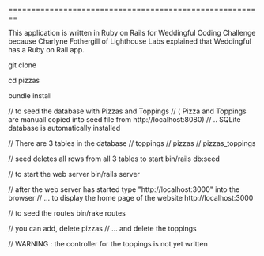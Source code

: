 
========================================================

This application is written in Ruby on Rails
for Weddingful Coding Challenge
because Charlyne Fothergill of Lighthouse Labs
explained that Weddingful has a Ruby on Rail app.

git clone <repo path>

cd pizzas

bundle install

// to seed the database with Pizzas and Toppings
// ( Pizza and Toppings are manuall copied into seed file from http://localhost:8080)
// .. SQLite database is automatically installed

//  There are 3 tables in the database
//     toppings
//     pizzas
//     pizzas_toppings

// seed deletes all rows from all 3 tables to start
bin/rails  db:seed


// to start the web server
bin/rails  server

// after the web server has started type   "http://localhost:3000" into the browser
// ... to  display the home page of the website
http://localhost:3000

// to seed the routes
bin/rake   routes

// you can add, delete pizzas
// ... and delete the toppings

//  WARNING :   the controller for the toppings is not yet written



